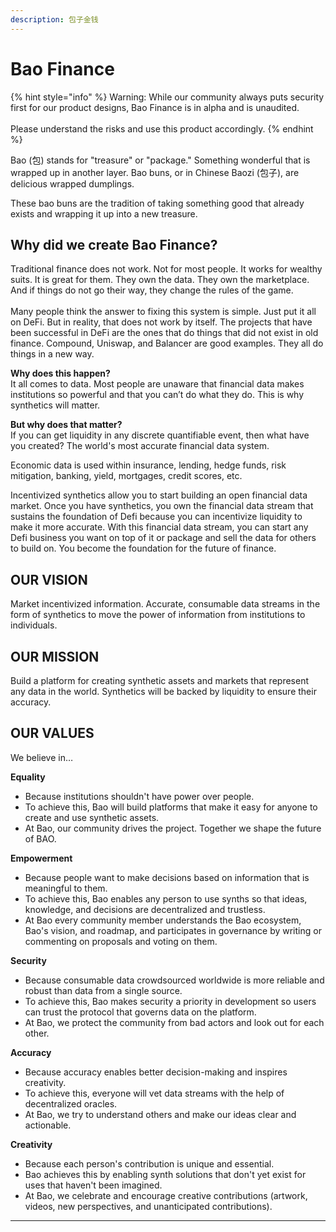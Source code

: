 ```yaml
---
description: 包子金钱
---
```


# Bao Finance

{% hint style="info" %}
Warning: While our community always puts security first for our product designs, Bao Finance is in alpha and is unaudited.  \
\
Please understand the risks and use this product accordingly.
{% endhint %}

Bao (包) stands for "treasure" or "package." Something wonderful that is wrapped up in another layer. Bao buns, or in Chinese Baozi (包子), are delicious wrapped dumplings.

These bao buns are the tradition of taking something good that already exists and wrapping it up into a new treasure.

## Why did we create Bao Finance?

Traditional finance does not work. Not for most people. It works for wealthy suits. It is great for them. They own the data. They own the marketplace. And if things do not go their way, they change the rules of the game.\
\
Many people think the answer to fixing this system is simple. Just put it all on DeFi. But in reality, that does not work by itself. The projects that have been successful in DeFi are the ones that do things that did not exist in old finance. Compound, Uniswap, and Balancer are good examples. They all do things in a new way.&#x20;

**Why does this happen?** \
It all comes to data. Most people are unaware that financial data makes institutions so powerful and that you can’t do what they do. This is why synthetics will matter.

**But why does that matter?** \
If you can get liquidity in any discrete quantifiable event, then what have you created? The world's most accurate financial data system.

Economic data is used within insurance, lending, hedge funds, risk mitigation, banking, yield, mortgages, credit scores, etc.

Incentivized synthetics allow you to start building an open financial data market. Once you have synthetics, you own the financial data stream that sustains the foundation of Defi because you can incentivize liquidity to make it more accurate. With this financial data stream, you can start any Defi business you want on top of it or package and sell the data for others to build on. You become the foundation for the future of finance.

## **OUR VISION**

Market incentivized information. Accurate, consumable data streams in the form of synthetics to move the power of information from institutions to individuals.

## **OUR MISSION**

Build a platform for creating synthetic assets and markets that represent any data in the world. Synthetics will be backed by liquidity to ensure their accuracy.

## **OUR VALUES**

We believe in…

**Equality**

* Because institutions shouldn't have power over people.
* To achieve this, Bao will build platforms that make it easy for anyone to create and use synthetic assets.
* At Bao, our community drives the project. Together we shape the future of BAO.

**Empowerment**

* Because people want to make decisions based on information that is meaningful to them.
* To achieve this, Bao enables any person to use synths so that ideas, knowledge, and decisions are decentralized and trustless.
* At Bao every community member understands the Bao ecosystem, Bao's vision, and roadmap, and participates in governance by writing or commenting on proposals and voting on them.

**Security**

* Because consumable data crowdsourced worldwide is more reliable and robust than data from a single source.
* To achieve this, Bao makes security a priority in development so users can trust the protocol that governs data on the platform.
* At Bao, we protect the community from bad actors and look out for each other.

**Accuracy**

* Because accuracy enables better decision-making and inspires creativity.
* To achieve this, everyone will vet data streams with the help of decentralized oracles.
* At Bao, we try to understand others and make our ideas clear and actionable.

**Creativity**

* Because each person's contribution is unique and essential.
* Bao achieves this by enabling synth solutions that don't yet exist for uses that haven't been imagined.
* At Bao, we celebrate and encourage creative contributions (artwork, videos, new perspectives, and unanticipated contributions).



****

